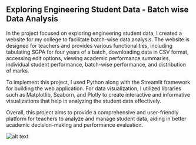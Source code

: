 ## Exploring Engineering Student Data - Batch wise Data Analysis

In the project focused on exploring engineering student data, I created a website for my college to facilitate batch-wise data analysis. The website is designed for teachers and provides various functionalities, including tabulating SGPA for four years of a batch, downloading data in CSV format, accessing edit options, viewing academic performance summaries, individual student performance, batch-wise performance, and distribution of marks.

To implement this project, I used Python along with the Streamlit framework for building the web application. For data visualization, I utilized libraries such as Matplotlib, Seaborn, and Plotly to create interactive and informative visualizations that help in analyzing the student data effectively.

Overall, this project aims to provide a comprehensive and user-friendly platform for teachers to analyze and manage student data, aiding in better academic decision-making and performance evaluation.

![alt text](http://url/to/i2it_logo.png)
